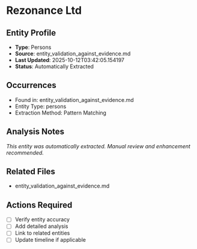 # Rezonance Ltd

## Entity Profile
- **Type**: Persons
- **Source**: entity_validation_against_evidence.md
- **Last Updated**: 2025-10-12T03:42:05.154197
- **Status**: Automatically Extracted

## Occurrences
- Found in: entity_validation_against_evidence.md
- Entity Type: persons
- Extraction Method: Pattern Matching

## Analysis Notes
*This entity was automatically extracted. Manual review and enhancement recommended.*

## Related Files
- entity_validation_against_evidence.md

## Actions Required
- [ ] Verify entity accuracy
- [ ] Add detailed analysis
- [ ] Link to related entities
- [ ] Update timeline if applicable
